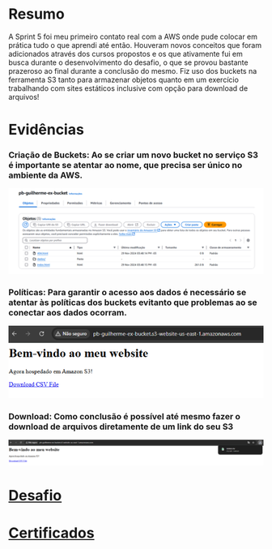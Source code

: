 # Resumo

A Sprint 5 foi meu primeiro contato real com a AWS onde pude colocar em prática tudo o que aprendi até então. Houveram novos conceitos que foram adicionados através dos cursos propostos e os que ativamente fui em busca durante o desenvolvimento do desafio, o que se provou bastante prazeroso ao final durante a conclusão do mesmo. Fiz uso dos buckets na ferramenta S3 tanto para armazenar objetos quanto em um exercício trabalhando com sites estáticos inclusive com opção para download de arquivos!

# Evidências
### Criação de Buckets: Ao se criar um novo bucket no serviço S3 é importante se atentar ao nome, que precisa ser único no ambiente da AWS.
![Criação de Buckets](Evidencias/Bucket_configs.png)

### Políticas: Para garantir o acesso aos dados é necessário se atentar às políticas dos buckets evitanto que problemas ao se conectar aos dados ocorram. 
![Políticas](Evidencias/Bucket_online.png)

### Download: Como conclusão é possível até mesmo fazer o download de arquivos diretamente de um link do seu S3 
![Download de arquivos](Evidencias/download_arquivo.png)

# __[Desafio](/Sprint_5/Desafio/)__

# __[Certificados](/Sprint_5/Certificados/)__
